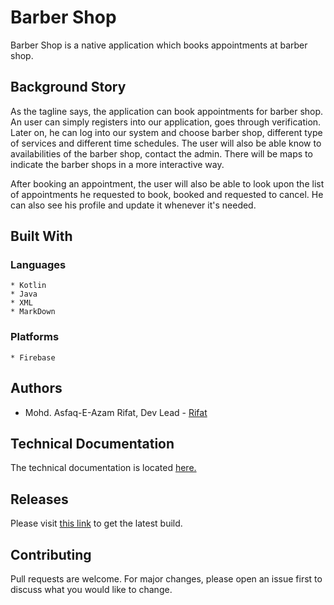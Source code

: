 # Barber Shop

Barber Shop is a native application which books appointments at barber shop.

## Background Story

As the tagline says, the application can book appointments for barber shop. An user can simply registers into our application, goes through verification. Later on, he can log into our system and choose barber shop, different type of services and different time schedules. The user will also be able know to availabilities of the barber shop, contact the admin. There will be maps to indicate the barber shops in a more interactive way. 

After booking an appointment, the user will also be able to look upon the list of appointments he requested to book, booked and requested to cancel. He can also see his profile and update it whenever it's needed.

## Built With
### Languages
    * Kotlin
    * Java
    * XML
    * MarkDown
### Platforms
    * Firebase
    
## Authors
* Mohd. Asfaq-E-Azam Rifat, Dev Lead - [Rifat](https://gitlab.com/itech_rifat)

## Technical Documentation
The technical documentation is located [here.](app/documentation/)

## Releases
Please visit [this link](app/release/) to get the latest build.

## Contributing
Pull requests are welcome. For major changes, please open an issue first to discuss what you would like to change.